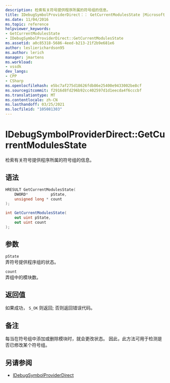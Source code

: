 ```yaml
---
description: 检索有关符号提供程序所属的符号组的信息。
title: IDebugSymbolProviderDirect：： GetCurrentModulesState |Microsoft Docs
ms.date: 11/04/2016
ms.topic: reference
helpviewer_keywords:
- GetCurrentModulesState
- IDebugSymbolProviderDirect::GetCurrentModulesState
ms.assetid: a0c85318-5686-4eed-b213-21f2b9e681e6
author: leslierichardson95
ms.author: lerich
manager: jmartens
ms.workload:
- vssdk
dev_langs:
- CPP
- CSharp
ms.openlocfilehash: e5bc7af275d18626fdb86e25400e9433002be8cf
ms.sourcegitcommit: f2916d8fd296b92cc402597d1d1eecda4f6cccbf
ms.translationtype: MT
ms.contentlocale: zh-CN
ms.lasthandoff: 03/25/2021
ms.locfileid: "105081303"
---
```

# <a name="idebugsymbolproviderdirectgetcurrentmodulesstate"></a>IDebugSymbolProviderDirect::GetCurrentModulesState
检索有关符号提供程序所属的符号组的信息。

## <a name="syntax"></a>语法

```cpp
HRESULT GetCurrentModulesState(
    DWORD*          pState,
    unsigned long * count
);
```

```csharp
int GetCurrentModulesState(
    out uint pState,
    out uint count
);
```

## <a name="parameters"></a>参数
`pState`\
弄符号提供程序组的状态。

`count`\
弄组中的模块数。

## <a name="return-value"></a>返回值
 如果成功， `S_OK` 则返回; 否则返回错误代码。

## <a name="remarks"></a>备注
 每当在符号组中添加或删除模块时，就会更改状态。 因此，此方法可用于检测是否已修改某个符号组。

## <a name="see-also"></a>另请参阅
- [IDebugSymbolProviderDirect](../../../extensibility/debugger/reference/idebugsymbolproviderdirect.md)
